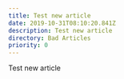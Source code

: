 ```yaml
---
title: Test new article
date: 2019-10-31T08:10:20.841Z
description: Test new article
directory: Bad Articles
priority: 0
---
```

Test new article
